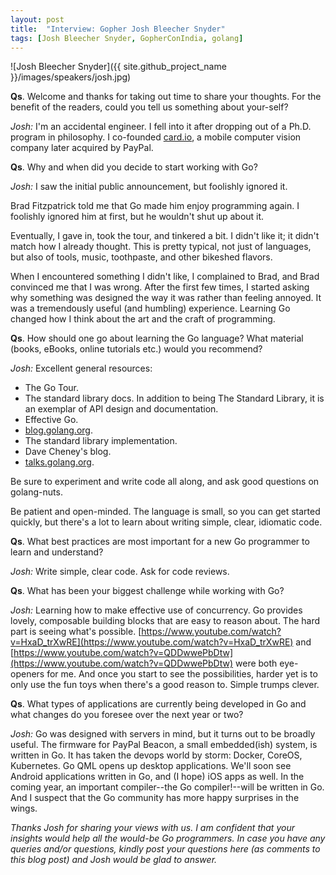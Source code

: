 ```yaml
---
layout: post
title:  "Interview: Gopher Josh Bleecher Snyder"
tags: [Josh Bleecher Snyder, GopherConIndia, golang]
---
```


![Josh Bleecher Snyder]({{ site.github_project_name }}/images/speakers/josh.jpg)

**Qs**. Welcome and thanks for taking out time to share your thoughts. For the benefit of the readers, could you tell us something about your-self?

_Josh:_ I'm an accidental engineer. I fell into it after dropping out of a Ph.D. program in philosophy. I co-founded [card.io](https://www.card.io/), a mobile computer vision company later acquired by PayPal.

**Qs**. Why and when did you decide to start working with Go?

_Josh:_ I saw the initial public announcement, but foolishly ignored it.

Brad Fitzpatrick told me that Go made him enjoy programming again. I foolishly ignored him at first, but he wouldn't shut up about it.

Eventually, I gave in, took the tour, and tinkered a bit. I didn't like it; it didn't match how I already thought. This is pretty typical, not just of languages, but also of tools, music, toothpaste, and other bikeshed flavors.

When I encountered something I didn't like, I complained to Brad, and Brad convinced me that I was wrong. After the first few times, I started asking why something was designed the way it was rather than feeling annoyed. It was a tremendously useful (and humbling) experience. Learning Go changed how I think about the art and the craft of programming.

**Qs**. How should one go about learning the Go language? What material (books, eBooks, online tutorials etc.) would you recommend?

_Josh:_ Excellent general resources:

* The Go Tour.
* The standard library docs. In addition to being The Standard Library, it is an exemplar of API design and documentation.
* Effective Go.
* [blog.golang.org](http://blog.golang.org/).
* The standard library implementation.
* Dave Cheney's blog.
* [talks.golang.org](http://talks.golang.org/).

Be sure to experiment and write code all along, and ask good questions on golang-nuts.

Be patient and open-minded. The language is small, so you can get started quickly, but there's a lot to learn about writing simple, clear, idiomatic code.

**Qs**. What best practices are most important for a new Go programmer to learn and understand?

_Josh:_ Write simple, clear code. Ask for code reviews.

**Qs**. What has been your biggest challenge while working with Go?

_Josh:_ Learning how to make effective use of concurrency. Go provides lovely, composable building blocks that are easy to reason about. The hard part is seeing what's possible. [https://www.youtube.com/watch?v=HxaD_trXwRE](https://www.youtube.com/watch?v=HxaD_trXwRE) and [https://www.youtube.com/watch?v=QDDwwePbDtw](https://www.youtube.com/watch?v=QDDwwePbDtw) were both eye-openers for me. And once you start to see the possibilities, harder yet is to only use the fun toys when there's a good reason to. Simple trumps clever.

**Qs**. What types of applications are currently being developed in Go and what changes do you foresee over the next year or two?

_Josh:_ Go was designed with servers in mind, but it turns out to be broadly useful. The firmware for PayPal Beacon, a small embedded(ish) system, is written in Go. It has taken the devops world by storm: Docker, CoreOS, Kubernetes. Go QML opens up desktop applications. We'll soon see Android applications written in Go, and (I hope) iOS apps as well. In the coming year, an important compiler--the Go compiler!--will be written in Go. And I suspect that the Go community has more happy surprises in the wings.

_Thanks Josh for sharing your views with us. I am confident that your insights would help all the would-be Go programmers. In case you have any queries and/or questions, kindly post your questions here (as comments to this blog post) and Josh would be glad to answer._
